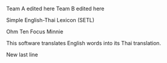 Team A edited here
Team B edited here

Simple English-Thai Lexicon (SETL)

Ohm Ten Focus Minnie

This software translates English words into its Thai translation.

New last line
